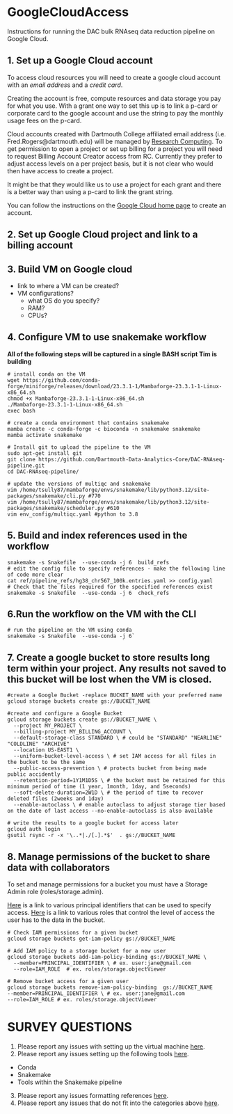 # GoogleCloudAccess
Instructions for running the DAC bulk RNAseq data reduction pipeline on Google Cloud. 


## 1. Set up a Google Cloud account
To access cloud resources you will need to create a google cloud account with an *email addres*s and a *credit card*. 

Creating the account is free, compute resources and data storage you pay for what you use. With a grant one way to set this up is to link a p-card or corporate card to the google account and use the string to pay the monthly usage fees on the p-card.

Cloud accounts created with Dartmouth College affiliated email address (i.e. Fred.Rogers[]()@dartmouth.edu) will be managed by [Research Computing](Research.Computing@dartmouth.edu). To get permission to open a project or set up billing for a project you will need to request Billing Account Creator access from RC. Currently they prefer to adjust access levels on a per project basis, but it is not clear who would then have access to create a project.

It might be that they would like us to use a project for each grant and there is a better way than using a p-card to link the grant string. 

You can follow the instructions on the [Google Cloud home page](cloud.google.com/free) to create an account. 

## 2. Set up Google Cloud project and link to a billing account

## 3. Build VM on Google cloud
  - link to where a VM can be created?
  - VM configurations?
    - what OS do you specify?
    - RAM?
    - CPUs?
   
## 4. Configure VM to use snakemake workflow 
  **All of the following steps will be captured in a single BASH script Tim is building**
```
# install conda on the VM
wget https://github.com/conda-forge/miniforge/releases/download/23.3.1-1/Mambaforge-23.3.1-1-Linux-x86_64.sh
chmod +x Mambaforge-23.3.1-1-Linux-x86_64.sh
./Mambaforge-23.3.1-1-Linux-x86_64.sh
exec bash

# create a conda environment that contains snakemake
mamba create -c conda-forge -c bioconda -n snakemake snakemake
mamba activate snakemake

# Install git to upload the pipeline to the VM
sudo apt-get install git
git clone https://github.com/Dartmouth-Data-Analytics-Core/DAC-RNAseq-pipeline.git
cd DAC-RNAseq-pipeline/

# update the versions of multiqc and snakemake
vim /home/tsully87/mambaforge/envs/snakemake/lib/python3.12/site-packages/snakemake/cli.py #770
vim /home/tsully87/mambaforge/envs/snakemake/lib/python3.12/site-packages/snakemake/scheduler.py #610
vim env_config/multiqc.yaml #python to 3.8
```

## 5. Build and index references used in the workflow
```
snakemake -s Snakefile  --use-conda -j 6  build_refs
# edit the config file to specify references - make the following line of code more clear
cat ref/pipeline_refs/hg38_chr567_100k.entries.yaml >> config.yaml
# Check that the files required for the specified references exist
snakemake -s Snakefile  --use-conda -j 6  check_refs
```

## 6.Run the workflow on the VM with the CLI

```
# run the pipeline on the VM using conda
snakemake -s Snakefile  --use-conda -j 6`
```
## 7. Create a google bucket to store results long term within your project. Any results not saved to this bucket will be lost when the VM is closed.

```
#create a Google Bucket -replace BUCKET_NAME with your preferred name
gcloud storage buckets create gs://BUCKET_NAME 
```

```
#create and configure a Google Bucket
gcloud storage buckets create gs://BUCKET_NAME \
  --project MY_PROJECT \
  --billing-project MY_BILLING_ACCOUNT \ 
  --default-storage-class STANDARD \ # could be "STANDARD" "NEARLINE" "COLDLINE" "ARCHIVE"
  --location US-EAST1 \
  --uniform-bucket-level-access \ # set IAM access for all files in the bucket to be the same
  --public-access-prevention \ # protects bucket from being made public accidently
  --retention-period=1Y1M1D5S \ # the bucket must be retained for this minimum period of time (1 year, 1month, 1day, and 5seconds)
  --soft-delete-duration=2W1D \ # the period of time to recover deleted files (2weeks and 1day)
  --enable-autoclass \ # enable autoclass to adjust storage tier based on the date of last access --no-enable-autoclass is also available
```

```
# write the results to a google bucket for access later
gcloud auth login
gsutil rsync -r -x '\..*|./[.].*$'  . gs://BUCKET_NAME
```

## 8. Manage permissions of the bucket to share data with collaborators

To set and manage permissions for a bucket you must have a Storage Admin role (roles/storage.admin). 

[Here](https://cloud.google.com/iam/docs/principal-identifiers) is a link to various principal identifiers that can be used to specify access.
[Here](https://cloud.google.com/storage/docs/access-control/iam-roles) is a link to various roles that control the level of access the user has to the data in the bucket.
```
# Check IAM permissions for a given bucket
gcloud storage buckets get-iam-policy gs://BUCKET_NAME

# Add IAM policy to a storage bucket for a new user
gcloud storage buckets add-iam-policy-binding gs://BUCKET_NAME \
  --member=PRINCIPAL_IDENTIFIER \ # ex. user:jane@gmail.com 
  --role=IAM_ROLE  # ex. roles/storage.objectViewer 

# Remove bucket access for a given user
gcloud storage buckets remove-iam-policy-binding  gs://BUCKET_NAME 
--member=PRINCIPAL_IDENTIFIER \ # ex. user:jane@gmail.com 
--role=IAM_ROLE # ex. roles/storage.objectViewer
```

# SURVEY QUESTIONS

1. Please report any issues with setting up the virtual machine [here](https://sites.dartmouth.edu/cqb/google-cloud-analyst-feedback-forms/).
2. Please report any issues setting up the following tools [here](https://sites.dartmouth.edu/cqb/google-cloud-analyst-feedback-forms/). 
  - Conda
  - Snakemake
  - Tools within the Snakemake pipeline
3. Please report any issues formatting references [here](https://sites.dartmouth.edu/cqb/google-cloud-analyst-feedback-forms/).
4. Please report any issues that do not fit into the categories above [here](https://sites.dartmouth.edu/cqb/google-cloud-analyst-feedback-forms/).
